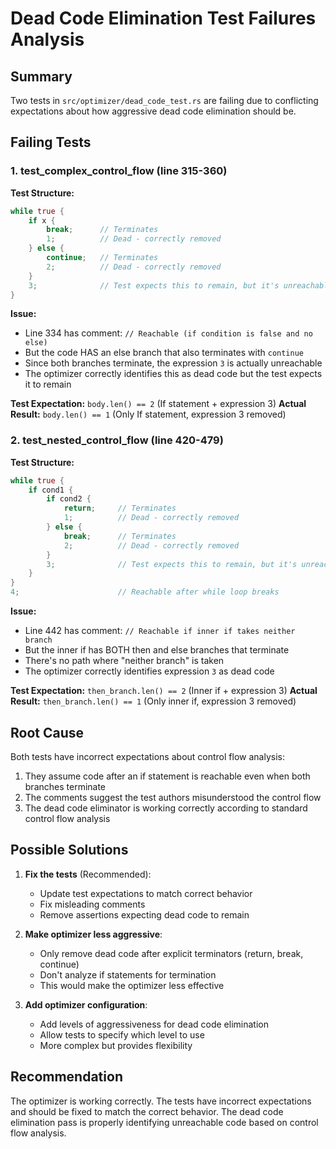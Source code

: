 # Dead Code Elimination Test Failures Analysis

## Summary

Two tests in `src/optimizer/dead_code_test.rs` are failing due to conflicting expectations about how aggressive dead code elimination should be.

## Failing Tests

### 1. test_complex_control_flow (line 315-360)

**Test Structure:**
```rust
while true {
    if x {
        break;      // Terminates
        1;          // Dead - correctly removed
    } else {
        continue;   // Terminates  
        2;          // Dead - correctly removed
    }
    3;              // Test expects this to remain, but it's unreachable
}
```

**Issue:** 
- Line 334 has comment: `// Reachable (if condition is false and no else)`
- But the code HAS an else branch that also terminates with `continue`
- Since both branches terminate, the expression `3` is actually unreachable
- The optimizer correctly identifies this as dead code but the test expects it to remain

**Test Expectation:** `body.len() == 2` (If statement + expression 3)
**Actual Result:** `body.len() == 1` (Only If statement, expression 3 removed)

### 2. test_nested_control_flow (line 420-479)

**Test Structure:**
```rust
while true {
    if cond1 {
        if cond2 {
            return;     // Terminates
            1;          // Dead - correctly removed
        } else {
            break;      // Terminates
            2;          // Dead - correctly removed
        }
        3;              // Test expects this to remain, but it's unreachable
    }
}
4;                      // Reachable after while loop breaks
```

**Issue:**
- Line 442 has comment: `// Reachable if inner if takes neither branch`
- But the inner if has BOTH then and else branches that terminate
- There's no path where "neither branch" is taken
- The optimizer correctly identifies expression `3` as dead code

**Test Expectation:** `then_branch.len() == 2` (Inner if + expression 3)
**Actual Result:** `then_branch.len() == 1` (Only inner if, expression 3 removed)

## Root Cause

Both tests have incorrect expectations about control flow analysis:

1. They assume code after an if statement is reachable even when both branches terminate
2. The comments suggest the test authors misunderstood the control flow
3. The dead code eliminator is working correctly according to standard control flow analysis

## Possible Solutions

1. **Fix the tests** (Recommended):
   - Update test expectations to match correct behavior
   - Fix misleading comments
   - Remove assertions expecting dead code to remain

2. **Make optimizer less aggressive**:
   - Only remove dead code after explicit terminators (return, break, continue)
   - Don't analyze if statements for termination
   - This would make the optimizer less effective

3. **Add optimizer configuration**:
   - Add levels of aggressiveness for dead code elimination
   - Allow tests to specify which level to use
   - More complex but provides flexibility

## Recommendation

The optimizer is working correctly. The tests have incorrect expectations and should be fixed to match the correct behavior. The dead code elimination pass is properly identifying unreachable code based on control flow analysis.
